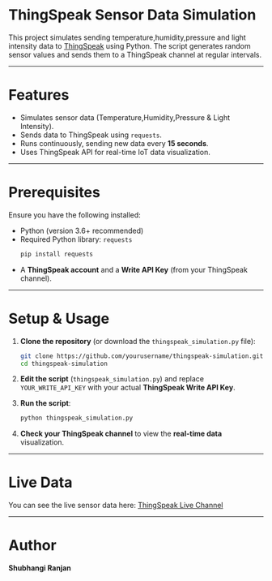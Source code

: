 # ThingSpeak Sensor Data Simulation

This project simulates sending temperature,humidity,pressure and light intensity data to [ThingSpeak](https://thingspeak.com/) using Python. The script generates random sensor values and sends them to a ThingSpeak channel at regular intervals.

---

# Features
- Simulates sensor data (Temperature,Humidity,Pressure & Light Intensity).
- Sends data to ThingSpeak using `requests`.
- Runs continuously, sending new data every **15 seconds**.
- Uses ThingSpeak API for real-time IoT data visualization.

---

# Prerequisites
Ensure you have the following installed:

- Python (version 3.6+ recommended)
- Required Python library: `requests`
  ```bash
  pip install requests
  ```
- A **ThingSpeak account** and a **Write API Key** (from your ThingSpeak channel).

---

# Setup & Usage
1. **Clone the repository** (or download the `thingspeak_simulation.py` file):
   ```bash
   git clone https://github.com/yourusername/thingspeak-simulation.git
   cd thingspeak-simulation
   ```

2. **Edit the script** (`thingspeak_simulation.py`) and replace `YOUR_WRITE_API_KEY` with your actual **ThingSpeak Write API Key**.

3. **Run the script**:
   ```bash
   python thingspeak_simulation.py
   ```

4. **Check your ThingSpeak channel** to view the **real-time data** visualization.

---

# Live Data
You can see the live sensor data here: [ThingSpeak Live Channel](https://thingspeak.mathworks.com/channels/2898487)

---

# Author
**Shubhangi Ranjan**  
